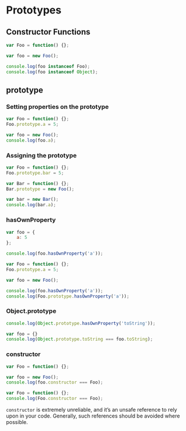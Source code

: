 # Prototypes

## Constructor Functions

```js
var Foo = function() {};

var foo = new Foo();

console.log(foo instanceof Foo);
console.log(foo instanceof Object);
```

## prototype

### Setting properties on the prototype

```js
var Foo = function() {};
Foo.prototype.a = 5;

var foo = new Foo();
console.log(foo.a);
```

### Assigning the prototype

```js
var Foo = function() {};
Foo.prototype.bar = 5;

var Bar = function() {};
Bar.prototype = new Foo();

var bar = new Bar();
console.log(bar.a);
```


### hasOwnProperty

```js
var foo = {
	a: 5
};

console.log(foo.hasOwnProperty('a'));
```

```js
var Foo = function() {};
Foo.prototype.a = 5;

var foo = new Foo();

console.log(foo.hasOwnProperty('a'));
console.log(Foo.prototype.hasOwnProperty('a'));
```

### Object.prototype

```js
console.log(Object.prototype.hasOwnProperty('toString'));
```

```js
var foo = {}
console.log(Object.prototype.toString === foo.toString);
```

### constructor

```js
var Foo = function() {};

var foo = new Foo();
console.log(foo.constructor === Foo);
```

```js
var Foo = function() {};
console.log(Foo.constructor === Foo);
```

`constructor` is extremely unreliable,
and it’s an unsafe reference to rely upon in your code.
Generally, such references should be avoided where possible.
